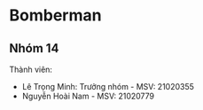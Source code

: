# **Bomberman**
## Nhóm 14
Thành viên: 
 - Lê Trọng Minh: Trưởng nhóm - MSV: 21020355
 - Nguyễn Hoài Nam - MSV: 21020779